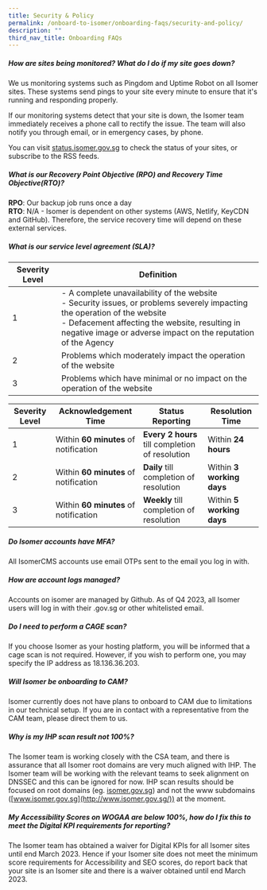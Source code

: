 ```yaml
---
title: Security & Policy
permalink: /onboard-to-isomer/onboarding-faqs/security-and-policy/
description: ""
third_nav_title: Onboarding FAQs
---
```

##### How are sites being monitored? What do I do if my site goes down?

We us monitoring systems such as Pingdom and Uptime Robot on all Isomer sites. These systems send pings to your site every minute to ensure that it's running and responding properly.

If our monitoring systems detect that your site is down, the Isomer team immediately receives a phone call to rectify the issue. The team will also notify you through email, or in emergency cases, by phone.

You can visit [status.isomer.gov.sg](https://status.isomer.gov.sg/) to check the status of your sites, or subscribe to the RSS feeds.


##### What is our Recovery Point Objective (RPO) and Recovery Time Objective(RTO)?

**RPO**: Our backup job runs once a day   
**RTO**: N/A - Isomer is dependent on other systems (AWS, Netlify, KeyCDN and GitHub). Therefore, the service recovery time will depend on these external services.

##### What is our service level agreement (SLA)?
|Severity Level|Definition|
|-|-|
|1|- A complete unavailability of the website <br> - Security issues, or problems severely impacting the operation of the website <br> - Defacement affecting the website, resulting in negative image or adverse impact on the reputation of the Agency
|2|Problems which moderately impact the operation of the website|
|3|Problems which have minimal or no impact on the operation of the website|


|Severity Level|Acknowledgement Time|Status Reporting|Resolution Time|
|-|-|-|-|
|1|Within **60 minutes** of notification|**Every 2 hours** till completion of resolution|Within **24 hours**|
|2|Within **60 minutes** of notification|**Daily** till completion of resolution|Within **3 working days**|
|3|Within **60 minutes** of notification|**Weekly** till completion of resolution|Within **5 working days**|

##### Do Isomer accounts have MFA?
All IsomerCMS accounts use email OTPs sent to the email you log in with.

##### How are account logs managed?
Accounts on isomer are managed by Github. As of Q4 2023, all Isomer users will log in with their .gov.sg or other whitelisted email. 

##### Do I need to perform a CAGE scan?
If you choose Isomer as your hosting platform, you will be informed that a cage scan is not required. However, if you wish to perform one, you may specify the IP address as 18.136.36.203.

##### Will Isomer be onboarding to CAM?
Isomer currently does not have plans to onboard to CAM due to limitations in our technical setup. If you are in contact with a representative from the CAM team, please direct them to us.

##### Why is my IHP scan result not 100%?
The Isomer team is working closely with the CSA team, and there is assurance that all Isomer root domains are very much aligned with IHP. The Isomer team will be working with the relevant teams to seek alignment on DNSSEC and this can be ignored for now. IHP scan results should be focused on root domains (eg. [isomer.gov.sg](http://isomer.gov.sg/)) and not the www subdomains ([www.isomer.gov.sg](http://www.isomer.gov.sg/)) at the moment.

##### My Accessibility Scores on WOGAA are below 100%, how do I fix this to meet the Digital KPI requirements for reporting?
The Isomer team has obtained a waiver for Digital KPIs for all Isomer sites until end March 2023. Hence if your Isomer site does not meet the minimum score requirements for Accessibility and SEO scores, do report back that your site is an Isomer site and there is a waiver obtained until end March 2023.
